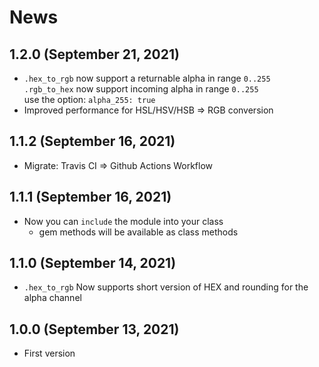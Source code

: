 # News

## 1.2.0 (September 21, 2021)

  * `.hex_to_rgb` now support a returnable alpha in range `0..255`  
    `.rgb_to_hex` now support incoming alpha in range `0..255`  
    use the option: `alpha_255: true`
  * Improved performance for HSL/HSV/HSB => RGB conversion

## 1.1.2 (September 16, 2021)

  * Migrate: Travis CI => Github Actions Workflow

## 1.1.1 (September 16, 2021)

  * Now you can `include` the module into your class
    * gem methods will be available as class methods
  
## 1.1.0 (September 14, 2021)

  * `.hex_to_rgb` Now supports short version of HEX and rounding for the alpha channel

## 1.0.0 (September 13, 2021)

  * First version
